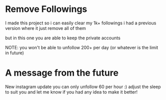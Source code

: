 # Remove Followings

I made this project so i can easily clear my 1k+ followings
i had a previous version where it just remove all of them

but in this one you are able to keep the private accounts



NOTE: you won't be able to unfollow 200+ per day (or whatever is the limit in future)

# A message from the future

New instagram update you can only unfollow 60 per hour :)
adjust the sleep to suit you and let me know if you had any
idea to make it better!
